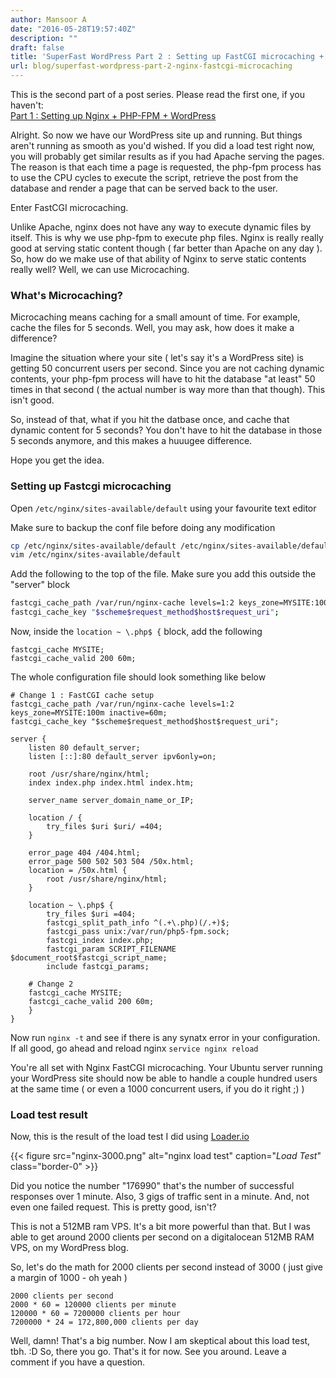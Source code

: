 ```yaml
---
author: Mansoor A
date: "2016-05-28T19:57:40Z"
description: ""
draft: false
title: 'SuperFast WordPress Part 2 : Setting up FastCGI microcaching + Load tests'
url: blog/superfast-wordpress-part-2-nginx-fastcgi-microcaching
---
```



This is the second part of a post series. Please read the first one, if you haven't:   
[Part 1 : Setting up Nginx + PHP-FPM + WordPress](https://esc.sh/blog/superfast-wordpress-part-1-nginx-php-fpm/)

Alright. So now we have our WordPress site up and running. But things aren't running as smooth as you'd wished. If you did a load test right now, you will probably get similar results as if you had Apache serving the pages. The reason is that each time a page is requested, the php-fpm process has to use the CPU cycles to execute the script, retrieve the post from the database and render a page that can be served back to the user.

Enter FastCGI microcaching. 

Unlike Apache, nginx does not have any way to execute dynamic files by itself. This is why we use php-fpm to execute php files. Nginx is really really good at serving static content though ( far better than Apache on any day ).
So, how do we make use of that ability of Nginx to serve static contents really well? Well, we can use Microcaching. 

### What's Microcaching?

Microcaching means caching for a small amount of time. For example, cache the files for 5 seconds. Well, you may ask, how does it make a difference?

Imagine the situation where your site ( let's say it's a WordPress site) is getting 50 concurrent users per second. Since you are not caching dynamic contents, your php-fpm process will have to hit the database "at least" 50 times in that second ( the actual number is way more than that though). This isn't good.  

So, instead of that, what if you hit the datbase once, and cache that dynamic content for 5 seconds? You don't have to hit the database in those 5 seconds anymore, and this makes a huuugee difference.  

Hope you get the idea.

### Setting up Fastcgi microcaching

Open `/etc/nginx/sites-available/default` using your favourite text editor

Make sure to backup the conf file before doing any modification
```bash
cp /etc/nginx/sites-available/default /etc/nginx/sites-available/default.bak
vim /etc/nginx/sites-available/default
```

Add the following to the top of the file. Make sure you add this outside the "server" block
```bash
fastcgi_cache_path /var/run/nginx-cache levels=1:2 keys_zone=MYSITE:100m inactive=60m;
fastcgi_cache_key "$scheme$request_method$host$request_uri";
```

Now, inside the `location ~ \.php$ {` block, add the following

```nginx
fastcgi_cache MYSITE;
fastcgi_cache_valid 200 60m;
```

The whole configuration file should look something like below
```nginx
# Change 1 : FastCGI cache setup
fastcgi_cache_path /var/run/nginx-cache levels=1:2 keys_zone=MYSITE:100m inactive=60m;
fastcgi_cache_key "$scheme$request_method$host$request_uri";

server {
    listen 80 default_server;
    listen [::]:80 default_server ipv6only=on;

    root /usr/share/nginx/html;
    index index.php index.html index.htm;

    server_name server_domain_name_or_IP;

    location / {
        try_files $uri $uri/ =404;
    }

    error_page 404 /404.html;
    error_page 500 502 503 504 /50x.html;
    location = /50x.html {
        root /usr/share/nginx/html;
    }

    location ~ \.php$ {
        try_files $uri =404;
        fastcgi_split_path_info ^(.+\.php)(/.+)$;
        fastcgi_pass unix:/var/run/php5-fpm.sock;
        fastcgi_index index.php;
        fastcgi_param SCRIPT_FILENAME $document_root$fastcgi_script_name;
        include fastcgi_params;

	# Change 2 
	fastcgi_cache MYSITE;
	fastcgi_cache_valid 200 60m;
    }
}
```

Now run `nginx -t` and see if there is any synatx error in your configuration. 
If all good, go ahead and reload nginx `service nginx reload`

You're all set with Nginx FastCGI microcaching. Your Ubuntu server running your WordPress site should now be able to
handle a couple hundred users at the same time ( or even a 1000 concurrent users, if you do it right ;) )

### Load test result
Now, this is the result of the load test I did using [Loader.io](http://loader.io) 

{{< figure src="nginx-3000.png" alt="nginx load test" caption="<em>Load Test</em>" class="border-0" >}}


Did you notice the number "176990" that's the number of successful responses over 1 minute.
Also, 3 gigs of traffic sent in a minute. And, not even one failed request. This is pretty good, isn't?

This is not a 512MB ram VPS. It's a bit more powerful than that. But I was able to get around
2000 clients per second on a digitalocean 512MB RAM VPS, on my WordPress blog. 

So, let's do the math for 2000 clients per second instead of 3000 ( just give a margin of 1000 - oh yeah )

```
2000 clients per second
2000 * 60 = 120000 clients per minute
120000 * 60 = 7200000 clients per hour
7200000 * 24 = 172,800,000 clients per day
```

Well, damn! That's a big number. Now I am skeptical about this load test, tbh. :D
So, there you go. That's it for now. See you around. Leave a comment if you have a question.

